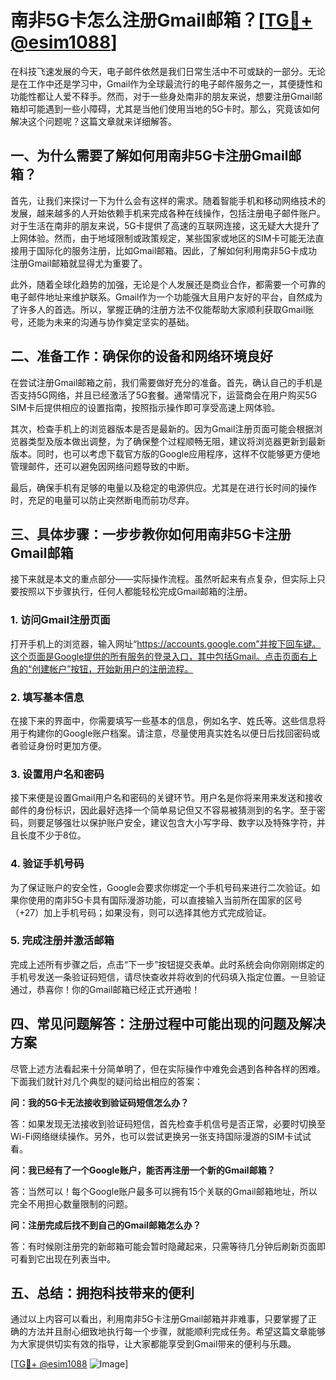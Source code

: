 # 南非5G卡怎么注册Gmail邮箱？[[TG💪+ @esim1088](https://t.me/s/esim1088)]

在科技飞速发展的今天，电子邮件依然是我们日常生活中不可或缺的一部分。无论是在工作中还是学习中，Gmail作为全球最流行的电子邮件服务之一，其便捷性和功能性都让人爱不释手。然而，对于一些身处南非的朋友来说，想要注册Gmail邮箱却可能遇到一些小障碍，尤其是当他们使用当地的5G卡时。那么，究竟该如何解决这个问题呢？这篇文章就来详细解答。

## 一、为什么需要了解如何用南非5G卡注册Gmail邮箱？

首先，让我们来探讨一下为什么会有这样的需求。随着智能手机和移动网络技术的发展，越来越多的人开始依赖手机来完成各种在线操作，包括注册电子邮件账户。对于生活在南非的朋友来说，5G卡提供了高速的互联网连接，这无疑大大提升了上网体验。然而，由于地域限制或政策规定，某些国家或地区的SIM卡可能无法直接用于国际化的服务注册，比如Gmail邮箱。因此，了解如何利用南非5G卡成功注册Gmail邮箱就显得尤为重要了。

此外，随着全球化趋势的加强，无论是个人发展还是商业合作，都需要一个可靠的电子邮件地址来维护联系。Gmail作为一个功能强大且用户友好的平台，自然成为了许多人的首选。所以，掌握正确的注册方法不仅能帮助大家顺利获取Gmail账号，还能为未来的沟通与协作奠定坚实的基础。

## 二、准备工作：确保你的设备和网络环境良好

在尝试注册Gmail邮箱之前，我们需要做好充分的准备。首先，确认自己的手机是否支持5G网络，并且已经激活了5G套餐。通常情况下，运营商会在用户购买5G SIM卡后提供相应的设置指南，按照指示操作即可享受高速上网体验。

其次，检查手机上的浏览器版本是否是最新的。因为Gmail注册页面可能会根据浏览器类型及版本做出调整，为了确保整个过程顺畅无阻，建议将浏览器更新到最新版本。同时，也可以考虑下载官方版的Google应用程序，这样不仅能够更方便地管理邮件，还可以避免因网络问题导致的中断。

最后，确保手机有足够的电量以及稳定的电源供应。尤其是在进行长时间的操作时，充足的电量可以防止突然断电而前功尽弃。

## 三、具体步骤：一步步教你如何用南非5G卡注册Gmail邮箱

接下来就是本文的重点部分——实际操作流程。虽然听起来有点复杂，但实际上只要按照以下步骤执行，任何人都能轻松完成Gmail邮箱的注册。

### 1. 访问Gmail注册页面

打开手机上的浏览器，输入网址“https://accounts.google.com”并按下回车键。这个页面是Google提供的所有服务的登录入口，其中包括Gmail。点击页面右上角的“创建帐户”按钮，开始新用户的注册流程。

### 2. 填写基本信息

在接下来的界面中，你需要填写一些基本的信息，例如名字、姓氏等。这些信息将用于构建你的Google账户档案。请注意，尽量使用真实姓名以便日后找回密码或者验证身份时更加方便。

### 3. 设置用户名和密码

接下来便是设置Gmail用户名和密码的关键环节。用户名是你将来用来发送和接收邮件的身份标识，因此最好选择一个简单易记但又不容易被猜测到的名字。至于密码，则要足够强壮以保护账户安全，建议包含大小写字母、数字以及特殊字符，并且长度不少于8位。

### 4. 验证手机号码

为了保证账户的安全性，Google会要求你绑定一个手机号码来进行二次验证。如果你使用的南非5G卡具有国际漫游功能，可以直接输入当前所在国家的区号（+27）加上手机号码；如果没有，则可以选择其他方式完成验证。

### 5. 完成注册并激活邮箱

完成上述所有步骤之后，点击“下一步”按钮提交表单。此时系统会向你刚刚绑定的手机号发送一条验证码短信，请尽快查收并将收到的代码填入指定位置。一旦验证通过，恭喜你！你的Gmail邮箱已经正式开通啦！

## 四、常见问题解答：注册过程中可能出现的问题及解决方案

尽管上述方法看起来十分简单明了，但在实际操作中难免会遇到各种各样的困难。下面我们就针对几个典型的疑问给出相应的答案：

**问：我的5G卡无法接收到验证码短信怎么办？**

答：如果发现无法接收到验证码短信，首先检查手机信号是否正常，必要时切换至Wi-Fi网络继续操作。另外，也可以尝试更换另一张支持国际漫游的SIM卡试试看。

**问：我已经有了一个Google账户，能否再注册一个新的Gmail邮箱？**

答：当然可以！每个Google账户最多可以拥有15个关联的Gmail邮箱地址，所以完全不用担心数量限制的问题。

**问：注册完成后找不到自己的Gmail邮箱怎么办？**

答：有时候刚注册完的新邮箱可能会暂时隐藏起来，只需等待几分钟后刷新页面即可看到它出现在列表当中。

## 五、总结：拥抱科技带来的便利

通过以上内容可以看出，利用南非5G卡注册Gmail邮箱并非难事，只要掌握了正确的方法并且耐心细致地执行每一个步骤，就能顺利完成任务。希望这篇文章能够为大家提供切实有效的指导，让大家都能享受到Gmail带来的便利与乐趣。

[[TG💪+ @esim1088](https://t.me/s/esim1088) ![Image](https://i.postimg.cc/4NQfJmqS/Snipaste-2025-05-13-00-14-12.png)]